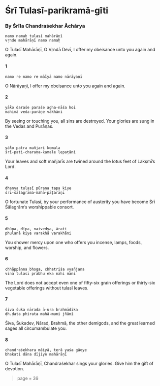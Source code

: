 # Śrī Tulasī-parikramā-gīti

### By Śrīla Chandraśekhar Āchārya

    namo namaḥ tulasī mahārāṇī
    vṛnde mahārāṇī namo namaḥ

O Tulasī Mahārāṇī, O Vṛndā Devī, I offer my obeisance unto you again and again.

#### 1

    namo re namo re mā̐iyā namo nārāyaṇī

O Nārāyaṇī, I offer my obeisance unto you again and again.

#### 2

    yā̐ko daraśe paraśe agha-nāśa hoi
    mahimā veda-purāṇe vākhāni

By seeing or touching you, all sins are destroyed. Your glories are sung in the Vedas and Purāṇas.

#### 3

    yā̐ko patra mañjarī komala
    śrī-pati-charaṇa-kamale lepaṭāni

Your leaves and soft mañjarīs are twined around the lotus feet of Lakṣmī’s Lord.

#### 4

    dhanya tulasī pūraṇa tapa kiye
    śrī-śālagrāma-mahā-pāṭarāṇī

O fortunate Tulasī, by your performance of austerity you have become Śrī Śālagrām’s worshippable consort.

#### 5

    dhūpa, dīpa, naivedya, ārati
    phulanā kiye varakhā varakhāni

You shower mercy upon one who offers you incense, lamps, foods, worship, and flowers.

#### 6

    chhāppānna bhoga, chhatriśa vyañjana
    vinā tulasī prabhu eka nāhi māni

The Lord does not accept even one of fifty-six grain offerings or thirty-six vegetable offerings without tulasī leaves.

#### 7

    śiva śuka nārada ā-ura brahmādika
    ḍh.ḍata phirata mahā-muni jñānī

Śiva, Śukadev, Nārad, Brahmā, the other demigods, and the great learned sages all circumambulate you.

#### 8

    chandraśekhara māiyā, terā yaśa gāoye
    bhakati dāna dījiye mahārāṇī

O Tulasī Mahārāṇī, Chandraśekhar sings your glories. Give him the gift of devotion.


> page = 36

